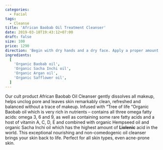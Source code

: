 ```yaml
---
categories:
  - Facial
tags:
  - Cleanse
title: 'African Baobab Oil Treatment Cleanser'
date: 2019-03-18T19:43:12+07:00
draft: false
size: 100
price: 1290
direction: 'Begin with dry hands and a dry face. Apply a proper amount of the oil into the palm of your hand and gently massage onto face. Add a little water onto your face. The oil will emulsify into a low foaming milk. Rinse off with warm water.'
ingredients:
  [
    'Organic Baobab oil',
    'Organic Sacha Inchi oil',
    'Organic Argan oil',
    'Organic Safflower oil',
  ]
---
```


Our cult product African Baobab Oil Cleanser gently dissolves all makeup, helps unclog pore and leaves skin remarkably clean, refreshed and balanced without a trace of makeup. Infused with “Tree of life “Organic Baobab oil which is very rich in nutrients – contains all three omega fatty acids: omega 3, 6 and 9, as well as containing some rare fatty acids and a host of vitamin A, C, D, E and combined with organic Hempseed oil and organic Sacha Inchi oil which has the highest amount of **Liolenic** acid in the world. This exceptional nourishing and non-comedogenic oil cleanser brings your skin back to life. Perfect for all skin types, even acne-prone skin.
